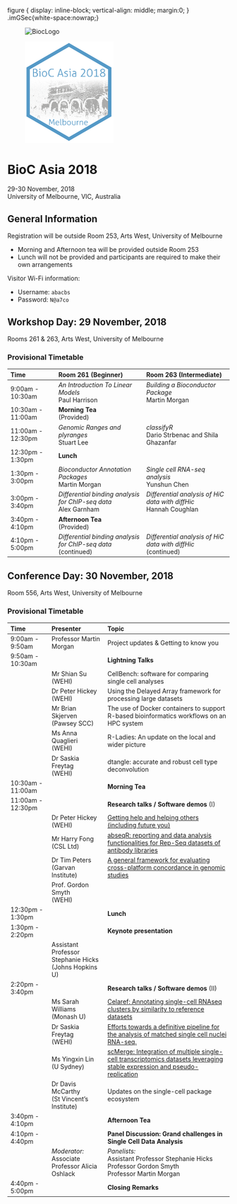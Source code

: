 figure {
    display: inline-block;
    vertical-align: middle;
    margin:0;
}
.imGSec{white-space:nowrap;}
<div class="imGSec">
  <figure id="BioC">
    <img src="https://bioconductor.org/images/logo_bioconductor.gif" alt="BiocLogo">
  </figure>
  <figure id="BiocAsia">
    <img src="images/Bioc2018.png" alt="BiocAsia" width="200"/>
  </figure>
 </div>

# BioC Asia 2018

29-30 November, 2018  
University of Melbourne, VIC, Australia  

## General Information

Registration will be outside Room 253, Arts West, University of Melbourne

- Morning and Afternoon tea will be provided outside Room 253
- Lunch will not be provided and participants are required to make their own arrangements

Visitor Wi-Fi information:

- Username: `abacbs`
- Password: `N@a7co`

## Workshop Day: 29 November, 2018

Rooms 261 & 263, Arts West, University of Melbourne

### Provisional Timetable

| Time | Room 261 (Beginner) | Room 263 (Intermediate) |
|:--------------- |:----------------------------- |:----------------------------- |
| 9:00am - 10:30am | *An Introduction To Linear Models* <br> Paul Harrison | *Building a Bioconductor Package* <br> Martin Morgan |
| 10:30am - 11:00am | **Morning Tea** <br> (Provided) |
| 11:00am - 12:30pm | *Genomic Ranges and plyranges* <br> Stuart Lee |*classifyR* <br> Dario Strbenac and Shila Ghazanfar |
| 12:30pm - 1:30pm | **Lunch**  | |
| 1:30pm - 3:00pm | *Bioconductor Annotation Packages* <br> Martin Morgan | *Single cell RNA-seq analysis* <br> Yunshun Chen |
| 3:00pm - 3:40pm | *Differential binding analysis for ChIP-seq data* <br> Alex Garnham | *Differential analysis of HiC data with diffHic* <br> Hannah Coughlan |
| 3:40pm - 4:10pm | **Afternoon Tea** <br> (Provided) | |
| 4:10pm - 5:00pm | *Differential binding analysis for ChIP-seq data* <br> (continued) | *Differential analysis of HiC data with diffHic* <br> (continued) |


## Conference Day: 30 November, 2018

Room 556, Arts West, University of Melbourne

### Provisional Timetable

| Time | Presenter | Topic |
|:-------------- |:------------------------------- |:------------------------------------- |
| 9:00am - 9:50am | Professor Martin Morgan  | Project updates & Getting to know you |
| 9:50am - 10:30am | | **Lightning Talks** |
|              | Mr Shian Su <br> (WEHI) | CellBench: software for comparing single cell analyses |
|              | Dr Peter Hickey <br> (WEHI) | Using the Delayed Array framework for processing large datasets |
|              | Mr Brian Skjerven <br> (Pawsey SCC) | The use of Docker containers to support R-based bioinformatics workflows on an HPC system |
|              | Ms Anna Quaglieri <br> (WEHI) | R-Ladies: An update on the local and wider picture |
|              | Dr Saskia Freytag <br> (WEHI) | dtangle: accurate and robust cell type deconvolution |
| 10:30am - 11:00am |  | **Morning Tea** |
| 11:00am - 12:30pm |  | **Research talks / Software demos** (I) |
|            | Dr Peter Hickey <br> (WEHI) | [Getting help and helping others (including future you)](abstracts/hickey.html) |
|            | Mr Harry Fong <br> (CSL Ltd) | [abseqR: reporting and data analysis functionalities for Rep-Seq datasets of antibody libraries](abstracts/fong.html) |
|           | Dr Tim Peters <br> (Garvan Institute) | [A general framework for evaluating cross-platform concordance in genomic studies](abstracts/peters.html) |
|           | Prof. Gordon Smyth <br> (WEHI) | |
| 12:30pm - 1:30pm |  | **Lunch** |
| 1:30pm - 2:20pm |  | **Keynote presentation** |
|          | Assistant Professor Stephanie Hicks <br> (Johns Hopkins U) | |
| 2:20pm - 3:40pm | | **Research talks / Software demos** (II) | 
|          | Ms Sarah Williams <br> (Monash U) | [Celaref: Annotating single-cell RNAseq clusters by similarity to reference datasets](abstracts/williams.html) |
|          | Dr Saskia Freytag <br> (WEHI) |  [Efforts towards a definitive pipeline for the analysis of matched single cell nuclei RNA-seq.](abstracts/freytag.html) |
|          | Ms Yingxin Lin <br> (U Sydney) | [scMerge: Integration of multiple single-cell transcriptomics datasets leveraging stable expression and pseudo-replication](abstracts/lin.html) |
|          | Dr Davis McCarthy <br> (St Vincent’s Institute) | Updates on the single-cell package ecosystem |
| 3:40pm - 4:10pm | | **Afternoon Tea** | 
| 4:10pm - 4:40pm | | **Panel Discussion: Grand challenges in Single Cell Data Analysis** |
|           | *Moderator:* <br> Associate Professor Alicia Oshlack | *Panelists:* <br> Assistant Professor Stephanie Hicks <br> Professor Gordon Smyth <br> Professor Martin Morgan |
| 4:40pm - 5:00pm | | **Closing Remarks** |


